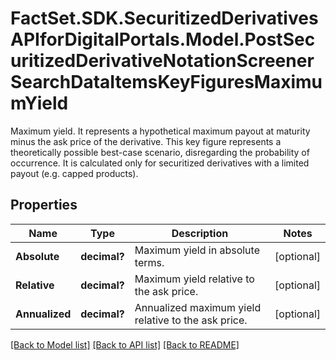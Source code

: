 # FactSet.SDK.SecuritizedDerivativesAPIforDigitalPortals.Model.PostSecuritizedDerivativeNotationScreenerSearchDataItemsKeyFiguresMaximumYield
Maximum yield. It represents a hypothetical maximum payout at maturity minus the ask price of the derivative. This key figure represents a theoretically possible best-case scenario, disregarding the probability of occurrence. It is calculated only for securitized derivatives with a limited payout (e.g. capped products).

## Properties

Name | Type | Description | Notes
------------ | ------------- | ------------- | -------------
**Absolute** | **decimal?** | Maximum yield in absolute terms. | [optional] 
**Relative** | **decimal?** | Maximum yield relative to the ask price. | [optional] 
**Annualized** | **decimal?** | Annualized maximum yield relative to the ask price. | [optional] 

[[Back to Model list]](../README.md#documentation-for-models) [[Back to API list]](../README.md#documentation-for-api-endpoints) [[Back to README]](../README.md)

